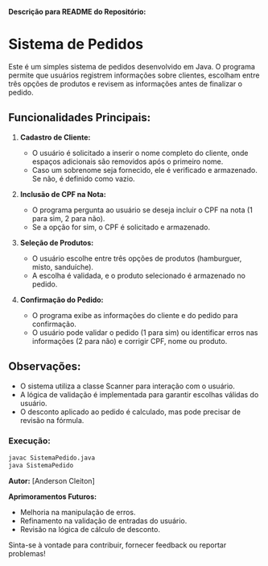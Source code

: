 **Descrição para README do Repositório:**

# Sistema de Pedidos

Este é um simples sistema de pedidos desenvolvido em Java. O programa permite que usuários registrem informações sobre clientes, escolham entre três opções de produtos e revisem as informações antes de finalizar o pedido.

## Funcionalidades Principais:

1. **Cadastro de Cliente:**
   - O usuário é solicitado a inserir o nome completo do cliente, onde espaços adicionais são removidos após o primeiro nome.
   - Caso um sobrenome seja fornecido, ele é verificado e armazenado. Se não, é definido como vazio.

2. **Inclusão de CPF na Nota:**
   - O programa pergunta ao usuário se deseja incluir o CPF na nota (1 para sim, 2 para não).
   - Se a opção for sim, o CPF é solicitado e armazenado.

3. **Seleção de Produtos:**
   - O usuário escolhe entre três opções de produtos (hamburguer, misto, sanduíche).
   - A escolha é validada, e o produto selecionado é armazenado no pedido.

4. **Confirmação do Pedido:**
   - O programa exibe as informações do cliente e do pedido para confirmação.
   - O usuário pode validar o pedido (1 para sim) ou identificar erros nas informações (2 para não) e corrigir CPF, nome ou produto.

## Observações:
   - O sistema utiliza a classe Scanner para interação com o usuário.
   - A lógica de validação é implementada para garantir escolhas válidas do usuário.
   - O desconto aplicado ao pedido é calculado, mas pode precisar de revisão na fórmula.

### Execução:
```bash
javac SistemaPedido.java
java SistemaPedido
```

**Autor:**
[Anderson Cleiton]

**Aprimoramentos Futuros:**
- Melhoria na manipulação de erros.
- Refinamento na validação de entradas do usuário.
- Revisão na lógica de cálculo de desconto.

Sinta-se à vontade para contribuir, fornecer feedback ou reportar problemas!
